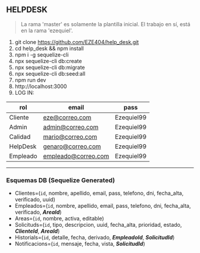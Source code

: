 ## HELPDESK

> La rama 'master' es solamente la plantilla inicial. El trabajo en sí, está en la rama 'ezequiel'.

1. git clone https://github.com/EZE404/help_desk.git
2. cd help_desk && npm install
3. npm i -g sequelize-cli
4. npx sequelize-cli db:create
5. npx sequelize-cli db:migrate
6. npx sequelize-cli db:seed:all
7. npm run dev
8. http://localhost:3000
9. LOG IN:

| rol | email | pass |
| ------ | ------ | ------ |
| Cliente | eze@correo.com | Ezequiel99
| Admin | admin@correo.com | Ezequiel99
| Calidad | mario@correo.com | Ezequiel99
| HelpDesk | genaro@correo.com | Ezequiel99
| Empleado | empleado@correo.com | Ezequiel99

***
### Esquemas DB (Sequelize Generated)
- Clientes=(`id`, nombre, apellido, email, pass, telefono, dni, fecha_alta, verificado, uuid)
- Empleados=(`id`, nombre, apellido, email, pass, telefono, dni, fecha_alta, verificado, **_AreaId_**)
- Areas=(`id`, nombre, activa, editable)
- Solicituds=(`id`, tipo, descripcion, uuid, fecha_alta, prioridad, estado, **_ClienteId_**, **_AreaId_**)
- Historials=(`id`, detalle, fecha, derivado, **_EmpleadoId_**, **_SolicitudId_**)
- Notificacions=(`id`, mensaje, fecha, vista, **_SolicitudId_**)